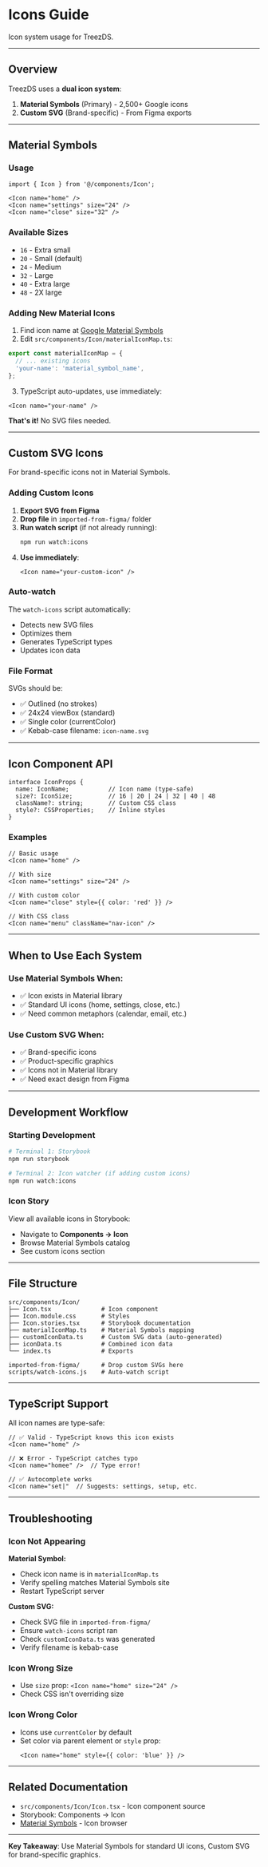 # Icons Guide

Icon system usage for TreezDS.

---

## Overview

TreezDS uses a **dual icon system**:

1. **Material Symbols** (Primary) - 2,500+ Google icons
2. **Custom SVG** (Brand-specific) - From Figma exports

---

## Material Symbols

### Usage

```tsx
import { Icon } from '@/components/Icon';

<Icon name="home" />
<Icon name="settings" size="24" />
<Icon name="close" size="32" />
```

### Available Sizes
- `16` - Extra small
- `20` - Small (default)
- `24` - Medium
- `32` - Large
- `40` - Extra large
- `48` - 2X large

### Adding New Material Icons

1. Find icon name at [Google Material Symbols](https://fonts.google.com/icons)
2. Edit `src/components/Icon/materialIconMap.ts`:

```typescript
export const materialIconMap = {
  // ... existing icons
  'your-name': 'material_symbol_name',
};
```

3. TypeScript auto-updates, use immediately:

```tsx
<Icon name="your-name" />
```

**That's it!** No SVG files needed.

---

## Custom SVG Icons

For brand-specific icons not in Material Symbols.

### Adding Custom Icons

1. **Export SVG from Figma**
2. **Drop file** in `imported-from-figma/` folder
3. **Run watch script** (if not already running):
   ```bash
   npm run watch:icons
   ```
4. **Use immediately**:
   ```tsx
   <Icon name="your-custom-icon" />
   ```

### Auto-watch

The `watch-icons` script automatically:
- Detects new SVG files
- Optimizes them
- Generates TypeScript types
- Updates icon data

### File Format

SVGs should be:
- ✅ Outlined (no strokes)
- ✅ 24x24 viewBox (standard)
- ✅ Single color (currentColor)
- ✅ Kebab-case filename: `icon-name.svg`

---

## Icon Component API

```tsx
interface IconProps {
  name: IconName;           // Icon name (type-safe)
  size?: IconSize;          // 16 | 20 | 24 | 32 | 40 | 48
  className?: string;       // Custom CSS class
  style?: CSSProperties;    // Inline styles
}
```

### Examples

```tsx
// Basic usage
<Icon name="home" />

// With size
<Icon name="settings" size="24" />

// With custom color
<Icon name="close" style={{ color: 'red' }} />

// With CSS class
<Icon name="menu" className="nav-icon" />
```

---

## When to Use Each System

### Use Material Symbols When:
- ✅ Icon exists in Material library
- ✅ Standard UI icons (home, settings, close, etc.)
- ✅ Need common metaphors (calendar, email, etc.)

### Use Custom SVG When:
- ✅ Brand-specific icons
- ✅ Product-specific graphics
- ✅ Icons not in Material library
- ✅ Need exact design from Figma

---

## Development Workflow

### Starting Development

```bash
# Terminal 1: Storybook
npm run storybook

# Terminal 2: Icon watcher (if adding custom icons)
npm run watch:icons
```

### Icon Story

View all available icons in Storybook:
- Navigate to **Components → Icon**
- Browse Material Symbols catalog
- See custom icons section

---

## File Structure

```
src/components/Icon/
├── Icon.tsx              # Icon component
├── Icon.module.css       # Styles
├── Icon.stories.tsx      # Storybook documentation
├── materialIconMap.ts    # Material Symbols mapping
├── customIconData.ts     # Custom SVG data (auto-generated)
├── iconData.ts           # Combined icon data
└── index.ts              # Exports

imported-from-figma/      # Drop custom SVGs here
scripts/watch-icons.js    # Auto-watch script
```

---

## TypeScript Support

All icon names are type-safe:

```tsx
// ✅ Valid - TypeScript knows this icon exists
<Icon name="home" />

// ❌ Error - TypeScript catches typo
<Icon name="homee" />  // Type error!

// ✅ Autocomplete works
<Icon name="set|"  // Suggests: settings, setup, etc.
```

---

## Troubleshooting

### Icon Not Appearing

**Material Symbol:**
- Check icon name is in `materialIconMap.ts`
- Verify spelling matches Material Symbols site
- Restart TypeScript server

**Custom SVG:**
- Check SVG file in `imported-from-figma/`
- Ensure `watch-icons` script ran
- Check `customIconData.ts` was generated
- Verify filename is kebab-case

### Icon Wrong Size
- Use `size` prop: `<Icon name="home" size="24" />`
- Check CSS isn't overriding size

### Icon Wrong Color
- Icons use `currentColor` by default
- Set color via parent element or `style` prop:
  ```tsx
  <Icon name="home" style={{ color: 'blue' }} />
  ```

---

## Related Documentation

- `src/components/Icon/Icon.tsx` - Icon component source
- Storybook: Components → Icon
- [Material Symbols](https://fonts.google.com/icons) - Icon browser

---

**Key Takeaway**: Use Material Symbols for standard UI icons, Custom SVG for brand-specific graphics.
